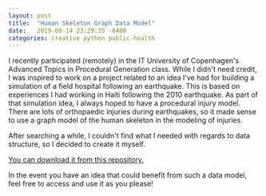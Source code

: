 ```yaml
---
layout: post
title:  "Human Skeleton Graph Data Model"
date:   2019-08-14 23:29:35 -0400
categories: creative python public-health
---
```


I recently participated (remotely) in the IT University of Copenhagen's Advanced Topics in Procedural Generation class. While I didn't need credit, I was inspired to work on a project related to an idea I've had for building a simulation of a field hospital following an earthquake. This is based on experiences I had working in Haiti following the 2010 earthquake. As part of that simulation idea, I always hoped to have a procedural injury model. There are lots of orthopaedic injuries during earthquakes, so it made sense to use a graph model of the human skeleton in the modeling of injuries. 

After searching a while, I couldn't find what I needed with regards to data structure, so I decided to create it myself. 

[You can download it from this repository.][click-here]

In the event you have an idea that could benefit from such a data model, feel free to access and use it as you please!

[click-here]: https://github.com/clayheaton/human-skeleton-graph-data-model
